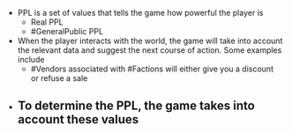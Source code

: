 - PPL is a set of values that tells the game how powerful the player is
	- Real PPL
	- #GeneralPublic PPL
- When the player interacts with the world, the game will take into account the relevant data and suggest the next course of action. Some examples include
	- #Vendors associated with #Factions will either give you a discount or refuse a sale
- To determine the PPL, the game takes into account these values
	-